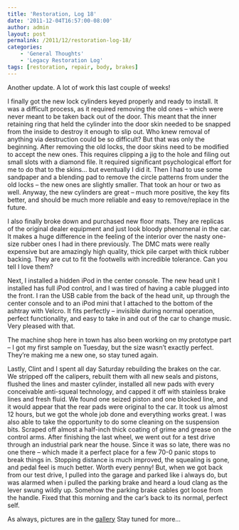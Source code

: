 ```yaml
---
title: 'Restoration, Log 18'
date: '2011-12-04T16:57:00-08:00'
author: admin
layout: post
permalink: /2011/12/restoration-log-18/
categories:
    - 'General Thoughts'
    - 'Legacy Restoration Log'
tags: [restoration, repair, body, brakes]
---
```


Another update. A lot of work this last couple of weeks!

I finally got the new lock cylinders keyed properly and ready to install. It was a difficult process, as it required removing the old ones – which were never meant to be taken back out of the door. This meant that the inner retaining ring that held the cylinder into the door skin needed to be snapped from the inside to destroy it enough to slip out. Who knew removal of anything via destruction could be so difficult? But that was only the beginning. After removing the old locks, the door skins need to be modified to accept the new ones. This requires clipping a jig to the hole and filing out small slots with a diamond file. It required significant psychological effort for me to do that to the skins… but eventually I did it. Then I had to use some sandpaper and a blending pad to remove the circle patterns from under the old locks – the new ones are slightly smaller. That took an hour or two as well. Anyway, the new cylinders are great – much more positive, the key fits better, and should be much more reliable and easy to remove/replace in the future.

I also finally broke down and purchased new floor mats. They are replicas of the original dealer equipment and just look bloody phenomenal in the car. It makes a huge difference in the feeling of the interior over the nasty one-size rubber ones I had in there previously. The DMC mats were really expensive but are amazingly high quality, thick pile carpet with thick rubber backing. They are cut to fit the footwells with incredible tolerance. Can you tell I love them?

Next, I installed a hidden iPod in the center console. The new head unit I installed has full iPod control, and I was tired of having a cable plugged into the front. I ran the USB cable from the back of the head unit, up through the center console and to an iPod mini that I attached to the bottom of the ashtray with Velcro. It fits perfectly – invisible during normal operation, perfect functionality, and easy to take in and out of the car to change music. Very pleased with that.

The machine shop here in town has also been working on my prototype part – I got my first sample on Tuesday, but the size wasn’t exactly perfect. They’re making me a new one, so stay tuned again.

Lastly, Clint and I spent all day Saturday rebuilding the brakes on the car. We stripped off the calipers, rebuilt them with all new seals and pistons, flushed the lines and master cylinder, installed all new pads with every conceivable anti-squeal technology, and capped it off with stainless brake lines and fresh fluid. We found one seized piston and one blocked line, and it would appear that the rear pads were original to the car. It took us almost 12 hours, but we got the whole job done and everything works great. I was also able to take the opportunity to do some cleaning on the suspension bits. Scraped off almost a half-inch thick coating of grime and grease on the control arms. After finishing the last wheel, we went out for a test drive through an industrial park near the house. Since it was so late, there was no one there – which made it a perfect place for a few 70-0 panic stops to break things in. Stopping distance is much improved, the squealing is gone, and pedal feel is much better. Worth every penny! But, when we got back from our test drive, I pulled into the garage and parked like i always do, but was alarmed when i pulled the parking brake and heard a loud clang as the lever swung wildly up. Somehow the parking brake cables got loose from the handle. Fixed that this morning and the car’s back to its normal, perfect self.

As always, pictures are in the [gallery](https://www.orangeoblivion.com/gallery/index.php?/category/repair-log-details-of-repairs-made) Stay tuned for more…